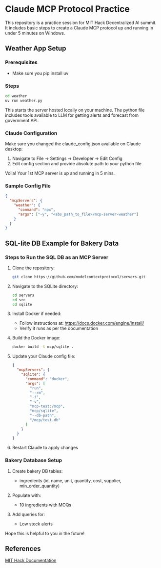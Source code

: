 # Claude MCP Protocol Practice

This repository is a practice session for MIT Hack Decentralized AI summit. It includes basic steps to create a Claude MCP protocol up and running in under 5 minutes on Windows.

## Weather App Setup

### Prerequisites
- Make sure you pip install uv

### Steps
```bash
cd weather
uv run weather.py
```

This starts the server hosted locally on your machine. The python file includes tools available to LLM for getting alerts and forecast from government API.

### Claude Configuration
Make sure you changed the claude_config.json available on Claude desktop:
1. Navigate to File -> Settings -> Developer -> Edit Config
2. Edit config section and provide absolute path to your python file

Voila! Your 1st MCP server is up and running in 5 mins.

### Sample Config File
```json
{
  "mcpServers": {
    "weather": {
      "command": "npx",
      "args": ["-y", "<abs_path_to_file>/mcp-server-weather"]
    }
  }
}
```

## SQL-lite DB Example for Bakery Data

### Steps to Run the SQL DB as an MCP Server

1. Clone the repository:
   ```bash
   git clone https://github.com/modelcontextprotocol/servers.git
   ```

2. Navigate to the SQLite directory:
   ```bash
   cd servers
   cd src
   cd sqlite
   ```

3. Install Docker if needed:
   - Follow instructions at: https://docs.docker.com/engine/install/
   - Verify it runs as per the documentation

4. Build the Docker image:
   ```bash
   docker build -t mcp/sqlite .
   ```

5. Update your Claude config file:
   ```json
   {
     "mcpServers": {
       "sqlite": {
         "command": "docker",
         "args": [
           "run",
           "--rm",
           "-i",
           "-v",
           "mcp-test:/mcp",
           "mcp/sqlite",
           "--db-path",
           "/mcp/test.db"
         ]
       }
     }
   }
   ```

6. Restart Claude to apply changes

### Bakery Database Setup

1. Create bakery DB tables:
   - ingredients (id, name, unit, quantity, cost, supplier, min_order_quantity)

2. Populate with:
   - 10 ingredients with MOQs

3. Add queries for:
   - Low stock alerts

Hope this is helpful to you in the future!

## References
[MIT Hack Documentation](https://docs.google.com/document/d/1Ej7xWB3qgu5Xrev8bL-OqmpOIMeXGffsAEYW0Wo1g0U/edit?addon_store&tab=t.16jeva4p929l)
